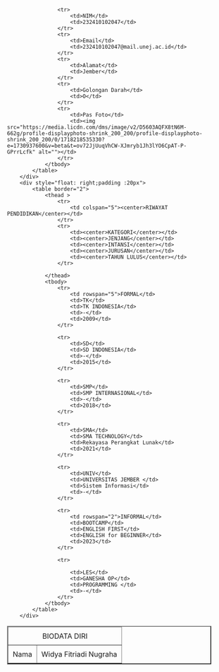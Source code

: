 <!DOCTYPE html>
<html lang="en">
<head>
    <meta charset="UTF-8">
    <meta name="viewport" content="width=device-width, initial-scale=1.0">
    <title>Document</title>
</head>
<!--Maaf kak ada css nya dikit :v-->
<style>
    td {
        padding: 10px;
    }

    thead {
        background-color: #088484; color:white
    }

    thead td {
        text-align: center;
    }

    table {
        font-family: 'Times New Roman';
    }
</style> 
<body>
   <div style="display: table">
        <div style="float: left; padding :20px">
            <table border="2px">
                <thead>
                    <tr>
                        <td colspan="2"><center>BIODATA DIRI</center></td>
                    </tr>
                </thead>
                <tbody>
                    <tr>
                        <td>Nama</td>
                        <td>Widya Fitriadi Nugraha</td>
                    </tr>
                    
                    <tr>
                        <td>NIM</td>
                        <td>232410102047</td>
                    </tr>
                    <tr>
                        <td>Email</td>
                        <td>232410102047@mail.unej.ac.id</td>
                    </tr>
                    <tr>
                        <td>Alamat</td>
                        <td>Jember</td>
                    </tr>
                    <tr>
                        <td>Golongan Darah</td>
                        <td>O</td>
                    </tr>
                    <tr>
                        <td>Pas Foto</td>
                        <td><img src="https://media.licdn.com/dms/image/v2/D5603AQFX8tN6M-662g/profile-displayphoto-shrink_200_200/profile-displayphoto-shrink_200_200/0/1718218535330?e=1730937600&v=beta&t=ov72JjUuqVhCW-XJmryb1Jh3lYO6CpAT-P-GPrrLcfk" alt=""></td>
                    </tr>
                </tbody>
            </table>
        </div>
        <div style="float: right;padding :20px">
            <table border="2">
                <thead >
                    <tr>
                        <td colspan="5"><center>RIWAYAT PENDIDIKAN</center></td>
                    </tr>
                    <tr>
                        <td><center>KATEGORI</center></td>
                        <td><center>JENJANG</center></td>
                        <td><center>INTANSI</center></td>
                        <td><center>JURUSAN</center></td>
                        <td><center>TAHUN LULUS</center></td>
                    </tr>

                </thead>
                <tbody>
                    <tr>
                        <td rowspan="5">FORMAL</td>
                        <td>TK</td>
                        <td>TK INDONESIA</td>
                        <td>-</td>
                        <td>2009</td>
                    </tr>
                    
                    <tr>
                        <td>SD</td>
                        <td>SD INDONESIA</td>
                        <td>-</td>
                        <td>2015</td>
                    </tr>
                    
                    <tr>
                        <td>SMP</td>
                        <td>SMP INTERNASIONAL</td>
                        <td>-</td>
                        <td>2018</td>
                    </tr>
                    
                    <tr>
                        <td>SMA</td>
                        <td>SMA TECHNOLOGY</td>
                        <td>Rekayasa Perangkat Lunak</td>
                        <td>2021</td>
                    </tr>
                    
                    <tr>
                        <td>UNIV</td>
                        <td>UNIVERSITAS JEMBER </td>
                        <td>Sistem Informasi</td>
                        <td>-</td>
                    </tr>
                    
                    <tr>
                        <td rowspan="2">INFORMAL</td>
                        <td>BOOTCAMP</td>
                        <td>ENGLISH FIRST</td>
                        <td>ENGLISH for BEGINNER</td>
                        <td>2023</td>
                    </tr>
                    
                    <tr>

                        <td>LES</td>
                        <td>GANESHA OP</td>
                        <td>PROGRAMMING </td>
                        <td>-</td>
                    </tr>
                </tbody>
            </table>
        </div>
   </div> 
   
    
</body>
</html>
